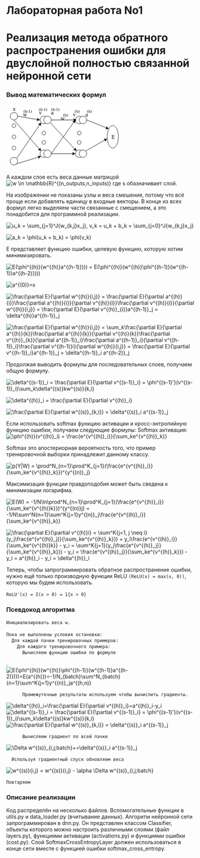 # Лабораторная работa No1
# Реализация метода обратного распространения ошибки для двуслойной полностью связанной нейронной сети

### Вывод математических формул

![dnn-diagram](dnn-diagram.png)

А каждом слое есть веса данные матрицой
![w  \in \mathbb{R}^{(n\_outputs,n_inputs)}](https://latex.codecogs.com/svg.latex?w&space;\in&space;\mathbb{R}^{(n\_outputs,n_inputs)})
где s обазначивает слой.

На изображении не показаны узлы и веса смешения, потому что всё проще если добавлять единицу в входные векторы. В конце из всех формул легко выделяем части связанные с смещением, а это понадобится для программной реализации.

![u_k = \sum_{j=1}^J{w_{k,j}x_j}, v_k = u_k + b_k = \sum_{j=0}^J{w_{k,j}x_j}](https://latex.codecogs.com/svg.latex?u_k&space;=&space;\sum_{j=1}^J{w_{k,j}x_j},&space;v_k&space;=&space;u_k&space;&plus;&space;b_k&space;=&space;\sum_{j=0}^J{w_{k,j}x_j})

![a_k = \phi(u_k + b_k) = \phi(v_k)](https://latex.codecogs.com/svg.latex?a_k&space;=&space;\phi(u_k&space;&plus;&space;b_k)&space;=&space;\phi(v_k))

Е представляет функцию ошибки, целевую функцию, которую хотим минимизировать.

![E(\phi^{(h)}(w^{(h)}a^{(h-1)}))) = E(\phi^{(h)}(w^{(h)}\phi^{(h-1)}(w^{(h-1)}a^{(h-2)})))](https://latex.codecogs.com/svg.latex?E(\phi^{(h)}(w^{(h)}a^{(h-1)}))=E(\phi^{(h)}(w^{(h)}\phi^{(h-1)}(w^{(h-1)}a^{(h-2)}))))

![a^{(0)}=x](https://latex.codecogs.com/svg.latex?a^{(0)}=x)

![\frac{\partial E}{\partial w^{(h)}_{i,j}} = \frac{\partial E}{\partial a^{(h)}_{i}}\frac{\partial a^{(h)}_{i}}{\partial v^{(h)}_{i}}\frac{\partial v^{(h)}_{i}}{\partial w^{(h)}_{i,j}} = \frac{\partial E}{\partial v^{(h)}_{i}}a^{(h-1)}_j = \delta^{(h)}a^{(h-1)}_j](https://latex.codecogs.com/svg.latex?\frac{\partial&space;E}{\partial&space;w^{(h)}_{i,j}}&space;=&space;\frac{\partial&space;E}{\partial&space;a^{(h)}_{i}}\frac{\partial&space;a^{(h)}_{i}}{\partial&space;v^{(h)}_{i}}\frac{\partial&space;v^{(h)}_{i}}{\partial&space;w^{(h)}_{i,j}}&space;=&space;\frac{\partial&space;E}{\partial&space;v^{(h)}_{i}}a^{(h-1)}_j&space;=&space;\delta^{(h)}a^{(h-1)}_j)


![\frac{\partial E}{\partial w^{(h)}_{i,j}} = \sum_k\frac{\partial E}{\partial a^{(h)}_{k}}\frac{\partial a^{(h)}_{k}}{\partial v^{(h)}_{k}}\frac{\partial v^{(h)}_{k}}{\partial a^{(h-1)}_i}\frac{\partial a^{(h-1)}_i}{\partial v^{(h-1)}_i}\frac{\partial v^{(h-1)}_i}{\partial w^{(h)}_{i,j}} = \frac{\partial E}{\partial v^{(h-1)}_i}a^{(h-1)}_j = \delta^{(h-1)}_i a^{(h-2)}_j](https://latex.codecogs.com/svg.latex?\frac{\partial&space;E}{\partial&space;w^{(h)}_{i,j}}&space;=&space;\sum_k\frac{\partial&space;E}{\partial&space;a^{(h)}_{k}}\frac{\partial&space;a^{(h)}_{k}}{\partial&space;v^{(h)}_{k}}\frac{\partial&space;v^{(h)}_{k}}{\partial&space;a^{(h-1)}_i}\frac{\partial&space;a^{(h-1)}_i}{\partial&space;v^{(h-1)}_i}\frac{\partial&space;v^{(h-1)}_i}{\partial&space;w^{(h)}_{i,j}}&space;=&space;\frac{\partial&space;E}{\partial&space;v^{(h-1)}_i}a^{(h-1)}_j&space;=&space;\delta^{(h-1)}_i&space;a^{(h-2)}_j)

Продолжая выводить формулы для последовательных слоев,  получаем общую формулу.

![\delta^{(s-1)}_i = \frac{\partial E}{\partial v^{(s-1)}_i} = \phi^{(s-1)'}(v^{(s-1)}_i)\sum_k\delta^{(s)}_kw^{(s)}_{k,i}
](https://latex.codecogs.com/svg.latex?\delta^{(s-1)}_i&space;=&space;\frac{\partial&space;E}{\partial&space;v^{(s-1)}_i}&space;=&space;\phi^{(s-1)'}(v^{(s-1)}_i)\sum_k\delta^{(s)}_kw^{(s)}_{k,i})

![ \delta^{(h)}_i = \frac{\partial E}{\partial v^{(h)}_i}](https://latex.codecogs.com/svg.latex?\delta^{(h)}_i&space;=&space;\frac{\partial&space;E}{\partial&space;v^{(h)}_i})

![\frac{\partial E}{\partial w^{(s)}_{k,i}} = \delta^{(s)}_i a^{(s-1)}_j](https://latex.codecogs.com/svg.latex?\frac{\partial&space;E}{\partial&space;w^{(s)}_{k,i}}&space;=&space;\delta^{(s)}_i&space;a^{(s-1)}_j)

Если использовать softmax функцию активации и кросс-энтропийную функцию ошибки, получаем следующие формулы:
Softmax активация:
![\phi^{(h)}(v^{(h)}_i) = \frac{e^{v^{(h)}_i}}{\sum_ke^{v^{(h)}_k}}](https://latex.codecogs.com/svg.latex?\phi^{(h)}(v^{(h)}_i)&space;=&space;\frac{e^{v^{(h)}_i}}{\sum_ke^{v^{(h)}_k}})

Softmax это апостериорная вероятность того, что пример тренировочной
выборки принадлежит данному классу.

![p(Y|W) = \prod^N_{n=1}\prod^K_{j=1}(\frac{e^{v^{(h)}_i}}{\sum_ke^{v^{(h)}_k}})^{y^{(n)}_j}](https://latex.codecogs.com/svg.latex?p(Y|W)&space;=&space;\prod^N_{n=1}\prod^K_{j=1}(\frac{e^{v^{(h)}_i}}{\sum_ke^{v^{(h)}_k}})^{y^{(n)}_j})

Максимизация функции правдоподобия может быть сведена к минимизации логарифма.

![E(W) = -1/N\ln\prod^N_{n=1}\prod^K_{j=1}(\frac{e^{v^{(h)}_i}}{\sum_ke^{v^{(h)}_k}})^{y^{(n)}_j} = -1/N\sum^N_{n=1}\sum^K_{j=1}y^{(n)}_j\frac{e^{v^{(h)}_i}}{\sum_ke^{v^{(h)}_k}}](https://latex.codecogs.com/svg.latex?E(W)&space;=&space;-1/N\ln\prod^N_{n=1}\prod^K_{j=1}(\frac{e^{v^{(h)}_i}}{\sum_ke^{v^{(h)}_k}})^{y^{(n)}_j}&space;=&space;-1/N\sum^N_{n=1}\sum^K_{j=1}y^{(n)}_j\frac{e^{v^{(h)}_i}}{\sum_ke^{v^{(h)}_k}})

![\frac{\partial E}{\partial v^{(h)}_i} = \sum^K_{j=1, j \neq i}(y_j\frac{e^{v^{(h)}_j}}{\sum_ke^{v^{(h)}_k}}) + y_i\frac{e^{v^{(h)}_i}}{\sum_ke^{v^{(h)}_k}} - y_i = \sum^K_{j=1}(y_j\frac{e^{v^{(h)}_j}}{\sum_ke^{v^{(h)}_k}}) - y_i = \frac{e^{v^{(h)}_j}}{\sum_ke^{v^{(h)}_k}}) - y_i = a^{(h)}_i - y_i = \delta^{(h)}_i](https://latex.codecogs.com/svg.latex?\frac{\partial&space;E}{\partial&space;u^{(h)}_i}&space;=&space;\sum^K_{j=1,&space;j&space;\neq&space;i}(y_j\frac{e^{v^{(h)}_j}}{\sum_ke^{v^{(h)}_k}})&space;&plus;&space;y_i\frac{e^{v^{(h)}_i}}{\sum_ke^{v^{(h)}_k}}&space;-&space;y_i&space;=&space;\sum^K_{j=1}(y_j\frac{e^{v^{(h)}_j}}{\sum_ke^{v^{(h)}_k}}\)&space;-&space;y_i&space;=&space;\frac{e^{v^{(h)}_j}}{\sum_ke^{v^{(h)}_k}})&space;-&space;y_i&space;=&space;a^{(h)}_i&space;-&space;y_i&space;=&space;\delta^{(h)}_i)

Теперь, чтобы запрограммировать обратное распространение ошибки, нужно ещё только производную функции ReLU `(ReLU(x) = max(x, 0))`, которую мы будем использовать.

`ReLU'(x) = I(x > 0) = 1{x > 0}`

### Псевдокод алгоритма

```
Инициализировать веса w.

Пока не выполнены условия остановки:
  Для каждой пачки тренировочных примеров:
    Для каждого тренировочного примера:
      Вычисляем функцию ошибки по формуле
```
.![E(\phi^{(h)}(w^{(h)}\phi^{(h-1)}(w^{(h-1)}a^{(h-2)})))=E(a^{(h)})=-1/N_{batch}\sum^N_{batch}_{n=1}\sum^K_{j=1}y^{(n)}_ja^{(h,n)}](https://latex.codecogs.com/svg.latex?E(\phi^{(h)}(w^{(h)}\phi^{(h-1)}(w^{(h-1)}a^{(h-2)})))=E(a^{(h)})=-1/N_{batch}\sum^{N_{batch}}_{n=1}\sum^K_{j=1}y^{(n)}_ja^{(h,n)})
```
      Промежуточные результаты используем чтобы вычислить градиенты.
```
![\delta^{(h)}_i=\frac{\partial E}{\partial v^{(h)}_i}=a^{(h)}_i-y_i](https://latex.codecogs.com/svg.latex?\delta^{(h)}_i=\frac{\partial&space;E}{\partial&space;v^{(h)}_i}=a^{(h)}_i-y_i)
![\delta^{(s-1)}_i = \frac{\partial E}{\partial v^{(s-1)}_i} = \phi^{(s-1)'}(v^{(s-1)}_i)\sum_k\delta^{(s)}_kw^{(s)}_{k,i}
](https://latex.codecogs.com/svg.latex?\delta^{(s-1)}_i&space;=&space;\frac{\partial&space;E}{\partial&space;v^{(s-1)}_i}&space;=&space;\phi^{(s-1)'}(v^{(s-1)}_i)\sum_k\delta^{(s)}_kw^{(s)}_{k,i})
![\frac{\partial E}{\partial w^{(s)}_{k,i}} = \delta^{(s)}_i a^{(s-1)}_j](https://latex.codecogs.com/svg.latex?\frac{\partial&space;E}{\partial&space;w^{(s)}_{k,i}}&space;=&space;\delta^{(s)}_i&space;a^{(s-1)}_j)
```
      Вычисляем градиент по всей пачке
```
![\Delta w^{(s)}_{i,j;batch}+=\delta^{(s)}_i a^{(s-1)}_j](https://latex.codecogs.com/svg.latex?\Delta&space;w^{(s)}_{i,j;batch}&plus;=\delta^{(s)}_i&space;a^{(s-1)}_j)
```
  Используя градиентный спуск обновляем веса
```
![w^{(s)}_{i,j} = w^{(s)}_{i,j} - \alpha \Delta w^{(s)}_{i,j;batch}](https://latex.codecogs.com/svg.latex?w^{(s)}_{i,j}&space;=&space;w^{(s)}_{i,j}&space;-&space;\alpha&space;\Delta&space;w^{(s)}_{i,j;batch})
```
Повтаряем
```

### Описание реализации

Код распределён на несколько файлов. Вспомогательные функции в utils.py и data_loader.py (вчитывание данных). Алгоритм нейронной сети запрограммирован в dnn.py. Он представлен классом Classifier, объекты которого можно настроить различными слоями (файл layers.py), функциями активации (activations.py) и функциями ошибки (cost.py). Слой SoftmaxCrossEntropyLayer должен использоваться в конце сети вместе с функцией ошибки softmax_cross_entropy.
